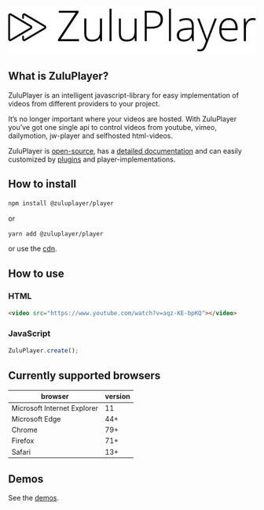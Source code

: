 ![logo.svg](logo.svg)

## What is ZuluPlayer?

ZuluPlayer is an intelligent javascript-library for easy implementation of videos from different providers to your project.

It’s no longer important where your videos are hosted. With ZuluPlayer you’ve got one single api to control videos from youtube, vimeo, dailymotion, jw-player and selfhosted html-videos.

ZuluPlayer is [open-source](https://github.com/zuluplayer/player), has a [detailed documentation](http://www.zuluplayer.com/docs/) and can easily customized by [plugins](http://www.zuluplayer.com/plugins) and player-implementations.



## How to install
```bash
npm install @zuluplayer/player
```
or
```bash
yarn add @zuluplayer/player
```
or use the [cdn](http://cdn.zuluplayer.com/).




## How to use

### HTML
```html
<video src="https://www.youtube.com/watch?v=aqz-KE-bpKQ"></video>
```

### JavaScript
```javascript
ZuluPlayer.create();
```

## Currently supported browsers

| browser                     | version |
| --------------------------- | ------- |
| Microsoft Internet Explorer | 11      |
| Microsoft Edge              | 44+     |
| Chrome                      | 79+     |
| Firefox                     | 71+     |
| Safari                      | 13+     |

## Demos
See the [demos](http://www.zuluplayer.com/demo).